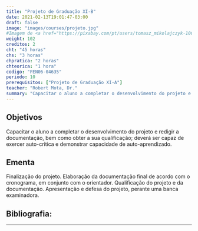 ```yaml
---
title: "Projeto de Graduação XI-B"
date: 2021-02-13T19:01:47-03:00
draft: false
image: "images/courses/projeto.jpg"
#Imagem de <a href="https://pixabay.com/pt/users/tomasz_mikolajczyk-106840/?utm_source=link-attribution&amp;utm_medium=referral&amp;utm_campaign=image&amp;utm_content=441292">Tomasz Mikołajczyk</a> por <a href="https://pixabay.com/pt/?utm_source=link-attribution&amp;utm_medium=referral&amp;utm_campaign=image&amp;utm_content=441292">Pixabay</a>
weight: 102
creditos: 2
cht: "45 horas"
chs: "3 horas"
chpratica: "2 horas"
chteorica: "1 hora"
codigo: "FEN06-04635"
periodo: 10
prerequisitos: ["Projeto de Graduação XI-A"]
teacher: "Robert Mota, Dr."
summary: "Capacitar o aluno a completar o desenvolvimento do projeto e redigir a documentação, bem como obter a sua qualificação; deverá ser capaz de exercer auto-critica e demonstrar capacidade de auto-aprendizado."
---
```

## Objetivos
Capacitar o aluno a completar o desenvolvimento do projeto e redigir a documentação, bem como obter a sua qualificação; deverá ser capaz de exercer auto-critica e demonstrar capacidade de auto-aprendizado.

## Ementa
Finalização do projeto. Elaboração da documentação final de acordo com o cronograma, em conjunto com o orientador. Qualificação do projeto e da documentação. Apresentação e defesa do projeto, perante uma banca examinadora.

## Bibliografia:

---
